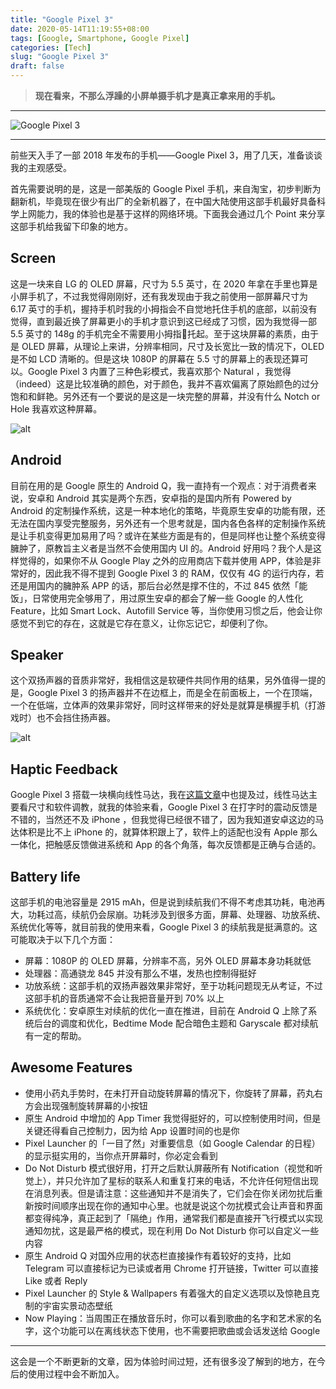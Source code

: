 ```yaml
---
title: "Google Pixel 3"
date: 2020-05-14T11:19:55+08:00
tags: [Google, Smartphone, Google Pixel]
categories: [Tech]
slug: "Google Pixel 3"
draft: false
---
```


> **现在看来，不那么浮躁的小屏单摄手机才是真正拿来用的手机。**

---

![](https://dawnblog-1300625500.cos.ap-guangzhou.myqcloud.com/images/20200514112328.jpg "Google Pixel 3")

---

前些天入手了一部 2018 年发布的手机——Google Pixel 3，用了几天，准备谈谈我的主观感受。

首先需要说明的是，这是一部美版的 Google Pixel 手机，来自淘宝，初步判断为翻新机，毕竟现在很少有出厂的全新机器了，在中国大陆使用这部手机最好具备科学上网能力，我的体验也是基于这样的网络环境。下面我会通过几个 Point 来分享这部手机给我留下印象的地方。

## Screen

这是一块来自 LG 的 OLED 屏幕，尺寸为 5.5 英寸，在 2020 年拿在手里也算是小屏手机了，不过我觉得刚刚好，还有我发现由于我之前使用一部屏幕尺寸为 6.17 英寸的手机，握持手机时我的小拇指会不自觉地托住手机的底部，以前没有觉得，直到最近换了屏幕更小的手机才意识到这已经成了习惯，因为我觉得一部 5.5 英寸的 148g 的手机完全不需要用小拇指🤙托起。至于这块屏幕的素质，由于是 OLED 屏幕，从理论上来讲，分辨率相同，尺寸及长宽比一致的情况下，OLED 是不如 LCD 清晰的。但是这块 1080P 的屏幕在 5.5 寸的屏幕上的表现还算可以。Google Pixel 3 内置了三种色彩模式，我喜欢那个 Natural ，我觉得（indeed）这是比较准确的颜色，对于颜色，我并不喜欢偏离了原始颜色的过分饱和和鲜艳。另外还有一个要说的是这是一块完整的屏幕，并没有什么 Notch or Hole 我喜欢这种屏幕。

![alt](https://dawnblog-1300625500.cos.ap-guangzhou.myqcloud.com/images/20200520093655.png "屏幕色彩模式选项")

## Android

目前在用的是 Google 原生的 Android Q，我一直持有一个观点：对于消费者来说，安卓和 Android 其实是两个东西，安卓指的是国内所有 Powered by Android 的定制操作系统，这是一种本地化的策略，毕竟原生安卓的功能有限，还无法在国内享受完整服务，另外还有一个思考就是，国内各色各样的定制操作系统是让手机变得更加易用了吗？或许在某些方面是有的，但是同样也让整个系统变得臃肿了，原教旨主义者是当然不会使用国内 UI 的。Android 好用吗？我个人是这样觉得的，如果你不从 Google Play 之外的应用商店下载并使用 APP，体验是非常好的，因此我不得不提到 Google Pixel 3 的 RAM，仅仅有 4G 的运行内存，若还是用国内的臃肿系 APP 的话，那后台必然是撑不住的，不过 845 依然「能饭」，日常使用完全够用了，用过原生安卓的都会了解一些 Google 的人性化 Feature，比如 Smart Lock、Autofill Service 等，当你使用习惯之后，他会让你感觉不到它的存在，这就是它存在意义，让你忘记它，却便利了你。

## Speaker

这个双扬声器的音质非常好，我相信这是软硬件共同作用的结果，另外值得一提的是，Google Pixel 3 的扬声器并不在边框上，而是全在前面板上，一个在顶端，一个在低端，立体声的效果非常好，同时这样带来的好处是就算是横握手机（打游戏时）也不会挡住扬声器。

![alt](https://dawnblog-1300625500.cos.ap-guangzhou.myqcloud.com/images/20200520093522.png "Google Pixel 3 Front")

## Haptic Feedback

Google Pixel 3 搭载一块横向线性马达，我在[这篇文章](https://dawner.top/posts/what-smartphones-should-focus-on/)中也提及过，线性马达主要看尺寸和软件调教，就我的体验来看，Google Pixel 3 在打字时的震动反馈是不错的，当然还不及 iPhone ，但我觉得已经很不错了，因为我知道安卓这边的马达体积是比不上 iPhone 的，就算体积跟上了，软件上的适配也没有 Apple 那么一体化，把触感反馈做进系统和 App 的各个角落，每次反馈都是正确与合适的。

## Battery life

这部手机的电池容量是 2915 mAh，但是说到续航我们不得不考虑其功耗，电池再大，功耗过高，续航仍会尿崩。功耗涉及到很多方面，屏幕、处理器、功放系统、系统优化等等，就目前我的使用来看，Google Pixel 3 的续航我是挺满意的。这可能取决于以下几个方面：

- 屏幕：1080P 的 OLED 屏幕，分辨率不高，另外 OLED 屏幕本身功耗就低
- 处理器：高通骁龙 845 并没有那么不堪，发热也控制得挺好
- 功放系统：这部手机的双扬声器效果非常好，至于功耗问题现无从考证，不过这部手机的音质通常不会让我把音量开到 70% 以上
- 系统优化：安卓原生对续航的优化一直在推进，目前在 Android Q 上除了系统后台的调度和优化，Bedtime Mode 配合暗色主题和 Garyscale 都对续航有一定的帮助。

## Awesome Features

- 使用小药丸手势时，在未打开自动旋转屏幕的情况下，你旋转了屏幕，药丸右方会出现强制旋转屏幕的小按钮
- 原生 Android 中增加的 App Timer 我觉得挺好的，可以控制使用时间，但是关键还得看自己控制力，因为给 App 设置时间的也是你
- Pixel Launcher 的「一目了然」对重要信息（如 Google Calendar 的日程）的显示挺实用的，当你点开屏幕时，你必定会看到
- Do Not Disturb 模式很好用，打开之后默认屏蔽所有 Notification（视觉和听觉上），并只允许加了星标的联系人和重复打来的电话，不允许任何短信出现在消息列表。但是请注意：这些通知并不是消失了，它们会在你关闭勿扰后重新按时间顺序出现在你的通知中心里。也就是说这个勿扰模式会让声音和界面都变得纯净，真正起到了「隔绝」作用，通常我们都是直接开飞行模式以实现通知勿扰，这是最严格的模式，现在利用 Do Not Disturb 你可以自定义一些内容
- 原生 Android Q 对国外应用的状态栏直接操作有着较好的支持，比如 Telegram 可以直接标记为已读或者用 Chrome 打开链接，Twitter 可以直接 Like 或者 Reply
- Pixel Launcher 的 Style & Wallpapers 有着强大的自定义选项以及惊艳且克制的宇宙实景动态壁纸
- Now Playing：当周围正在播放音乐时，你可以看到歌曲的名字和艺术家的名字，这个功能可以在离线状态下使用，也不需要把歌曲或会话发送给 Google

---

这会是一个不断更新的文章，因为体验时间过短，还有很多没了解到的地方，在今后的使用过程中会不断加入。

